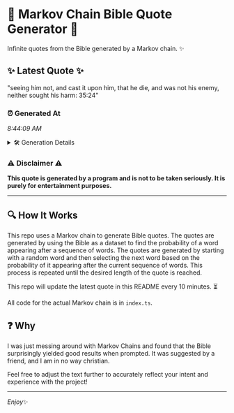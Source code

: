 # 📖 Markov Chain Bible Quote Generator 📖

Infinite quotes from the Bible generated by a Markov chain. ✨

## ✨ Latest Quote ✨
"seeing him not, and cast it upon him, that he die, and was not his enemy, neither sought his harm: 35:24"

### ⏰ Generated At
*8:44:09 AM*

<details>
    <summary>🛠️ Generation Details</summary>
    <p>
        <strong>🌱 Seed:</strong> seeing<br>
        <strong>🔄 Iterations:</strong> 20<br>
        <strong>📜 Context History:</strong><br>[ seeing ]: him<br>[ seeing, him ]: not,<br>[ seeing, him, not, ]: and<br>[ seeing, him, not,, and ]: cast<br>[ seeing, him, not,, and, cast ]: it<br>[ seeing, him, not,, and, cast, it ]: upon<br>[ him, not,, and, cast, it, upon ]: him,<br>[ not,, and, cast, it, upon, him, ]: that<br>[ and, cast, it, upon, him,, that ]: he<br>[ cast, it, upon, him,, that, he ]: die,<br>[ it, upon, him,, that, he, die, ]: and<br>[ upon, him,, that, he, die,, and ]: was<br>[ him,, that, he, die,, and, was ]: not<br>[ that, he, die,, and, was, not ]: his<br>[ he, die,, and, was, not, his ]: enemy,<br>[ die,, and, was, not, his, enemy, ]: neither<br>[ and, was, not, his, enemy,, neither ]: sought<br>[ was, not, his, enemy,, neither, sought ]: his<br>[ not, his, enemy,, neither, sought, his ]: harm:<br>[ his, enemy,, neither, sought, his, harm: ]: 35:24<br>
    </p>
</details>

### ⚠️ Disclaimer ⚠️
**This quote is generated by a program and is not to be taken seriously. It is purely for entertainment purposes.**

---

## 🔍 How It Works

This repo uses a Markov chain to generate Bible quotes. The quotes are generated by using the Bible as a dataset to find the probability of a word appearing after a sequence of words. The quotes are generated by starting with a random word and then selecting the next word based on the probability of it appearing after the current sequence of words. This process is repeated until the desired length of the quote is reached.

This repo will update the latest quote in this README every 10 minutes. ⏳

All code for the actual Markov chain is in `index.ts`.

## ❓ Why

I was just messing around with Markov Chains and found that the Bible surprisingly yielded good results when prompted. 
It was suggested by a friend, and I am in no way christian.

Feel free to adjust the text further to accurately reflect your intent and experience with the project!

---

*Enjoy*✨
